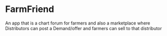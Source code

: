 # FarmFriend
An app that is a chart forum for farmers and also a marketplace where Distributors can post a  Demand/offer and farmers can sell to that distributor
